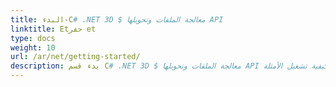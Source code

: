 ```yaml
---
title: البدء-C# .NET 3D $ معالجة الملفات وتحويلها API
linktitle: Etحفر et
type: docs
weight: 10
url: /ar/net/getting-started/
description: بدء قسم C# .NET 3D $ معالجة الملفات وتحويلها API يغطي موضوعات مثل نظرة عامة على المنتج ، وتنسيقات الملفات المدعومة ، والترخيص ، وكيفية تشغيل الأمثلة.
---
```

